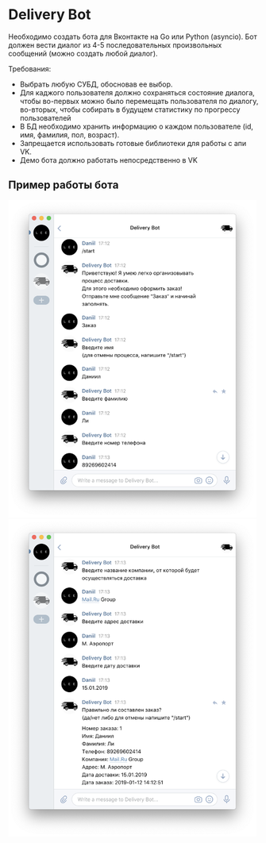 # Delivery Bot

Необходимо создать бота для Вконтакте на Go или Python (asyncio).
Бот должен вести диалог из 4-5 последовательных  произвольных сообщений (можно создать любой диалог).

Требования:
* Выбрать любую СУБД, обосновав ее выбор.
* Для каджого пользователя должно сохраняться состояние диалога, чтобы во-первых можно было перемещать пользователя по диалогу, во-вторых, чтобы собирать в будущем статистику по прогрессу пользователей
* В БД необходимо хранить информацию о каждом пользователе (id, имя, фамилия, пол, возраст).
* Запрещается использовать готовые библиотеки для работы с апи VK.
* Демо бота должно работать непосредственно в VK

## Пример работы бота
<img src="https://github.com/Unanoc/DeliveryBot/blob/master/src/sample1.png" width="500">

<img src="https://github.com/Unanoc/DeliveryBot/blob/master/src/sample2.png" width="500">
